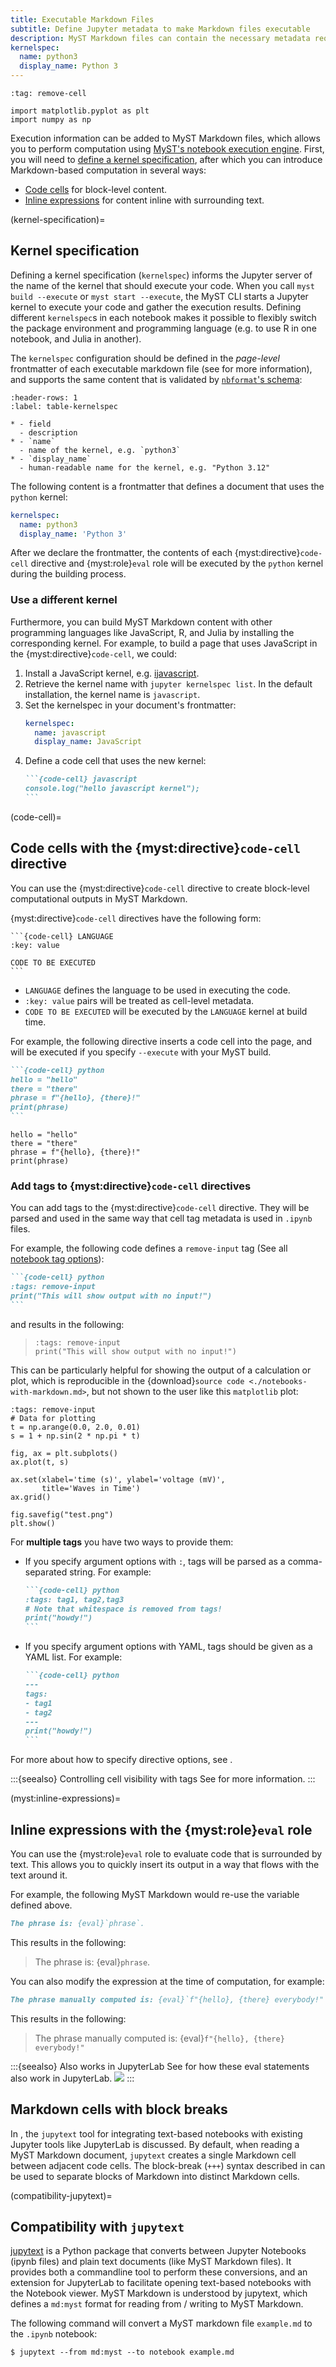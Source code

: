 ```yaml
---
title: Executable Markdown Files
subtitle: Define Jupyter metadata to make Markdown files executable
description: MyST Markdown files can contain the necessary metadata required to execute their content.
kernelspec:
  name: python3
  display_name: Python 3
---
```


```{code-cell} python
:tag: remove-cell

import matplotlib.pyplot as plt
import numpy as np
```

Execution information can be added to MyST Markdown files, which allows you to perform computation using [MyST's notebook execution engine](./execute-notebooks.md). First, you will need to [define a kernel specification](#kernel-specification), after which you can introduce Markdown-based computation in several ways:

- [Code cells](#code-cell) for block-level content.
- [Inline expressions](#inline-expressions) for content inline with surrounding text.

(kernel-specification)=

## Kernel specification

Defining a kernel specification (`kernelspec`) informs the Jupyter server of the name of the kernel that should execute your code. When you call `myst build --execute` or `myst start --execute`, the MyST CLI starts a Jupyter kernel to execute your code and gather the execution results. Defining different `kernelspec`s in each notebook makes it possible to flexibly switch the package environment and programming language (e.g. to use R in one notebook, and Julia in another).

The `kernelspec` configuration should be defined in the _page-level_ frontmatter of each executable markdown file (see [](#field-behavior) for more information), and supports the same content that is validated by [`nbformat`'s schema](https://github.com/jupyter/nbformat/blob/main/nbformat/v4/nbformat.v4.5.schema.json):

```{list-table} A list of available kernelspec fields
:header-rows: 1
:label: table-kernelspec

* - field
  - description
* - `name`
  - name of the kernel, e.g. `python3`
* - `display_name`
  - human-readable name for the kernel, e.g. "Python 3.12"
```

The following content is a frontmatter that defines a document that uses the `python` kernel:

```yaml
kernelspec:
  name: python3
  display_name: 'Python 3'
```

After we declare the frontmatter, the contents of each {myst:directive}`code-cell` directive and {myst:role}`eval` role will be executed by the `python` kernel during the building process.

### Use a different kernel

Furthermore, you can build MyST Markdown content with other programming languages like JavaScript, R, and Julia by installing the corresponding kernel. For example, to build a page that uses JavaScript in the {myst:directive}`code-cell`, we could:

1. Install a JavaScript kernel, e.g. [ijavascript](https://github.com/n-riesco/ijavascript).
2. Retrieve the kernel name with `jupyter kernelspec list`.
   In the default installation, the kernel name is `javascript`.
3. Set the kernelspec in your document's frontmatter:
   ```yaml
   kernelspec:
     name: javascript
     display_name: JavaScript
   ```
4. Define a code cell that uses the new kernel:
   ````markdown
   ```{code-cell} javascript
   console.log("hello javascript kernel");
   ```
   ````

(code-cell)=

## Code cells with the {myst:directive}`code-cell` directive

You can use the {myst:directive}`code-cell` directive to create block-level computational outputs in MyST Markdown.

{myst:directive}`code-cell` directives have the following form:

````
```{code-cell} LANGUAGE
:key: value

CODE TO BE EXECUTED
```
````

- `LANGUAGE` defines the language to be used in executing the code.
- `:key: value` pairs will be treated as cell-level metadata.
- `CODE TO BE EXECUTED` will be executed by the `LANGUAGE` kernel at build time.

For example, the following directive inserts a code cell into the page, and will be executed if you specify `--execute` with your MyST build.

````markdown
```{code-cell} python
hello = "hello"
there = "there"
phrase = f"{hello}, {there}!"
print(phrase)
```
````

```{code-cell} python
hello = "hello"
there = "there"
phrase = f"{hello}, {there}!"
print(phrase)
```

### Add tags to {myst:directive}`code-cell` directives

You can add tags to the {myst:directive}`code-cell` directive.
They will be parsed and used in the same way that cell tag metadata is used in `.ipynb` files.

For example, the following code defines a `remove-input` tag (See all [notebook tag options](#tbl:notebook-cell-tags)):

````markdown
```{code-cell} python
:tags: remove-input
print("This will show output with no input!")
```
````

and results in the following:

> ```{code-cell} python
> :tags: remove-input
> print("This will show output with no input!")
> ```

This can be particularly helpful for showing the output of a calculation or plot, which is reproducible in the {download}`source code <./notebooks-with-markdown.md>`, but not shown to the user like this `matplotlib` plot:

```{code-cell} python
:tags: remove-input
# Data for plotting
t = np.arange(0.0, 2.0, 0.01)
s = 1 + np.sin(2 * np.pi * t)

fig, ax = plt.subplots()
ax.plot(t, s)

ax.set(xlabel='time (s)', ylabel='voltage (mV)',
       title='Waves in Time')
ax.grid()

fig.savefig("test.png")
plt.show()
```

For **multiple tags** you have two ways to provide them:

- If you specify argument options with `:`, tags will be parsed as a comma-separated string.
  For example:

  ````markdown
  ```{code-cell} python
  :tags: tag1, tag2,tag3
  # Note that whitespace is removed from tags!
  print("howdy!")
  ```
  ````

- If you specify argument options with YAML, tags should be given as a YAML list.
  For example:

  ````markdown
  ```{code-cell} python
  ---
  tags:
  - tag1
  - tag2
  ---
  print("howdy!")
  ```
  ````

For more about how to specify directive options, see [](./syntax-overview.md).

:::{seealso} Controlling cell visibility with tags
See [](#notebooks:cell-visibility) for more information.
:::

(myst:inline-expressions)=

## Inline expressions with the {myst:role}`eval` role

You can use the {myst:role}`eval` role to evaluate code that is surrounded by text.
This allows you to quickly insert its output in a way that flows with the text around it.

For example, the following MyST Markdown would re-use the variable defined above.

```markdown
The phrase is: {eval}`phrase`.
```

This results in the following:

> The phrase is: {eval}`phrase`.

You can also modify the expression at the time of computation, for example:

```markdown
The phrase manually computed is: {eval}`f"{hello}, {there} everybody!"`
```

This results in the following:

> The phrase manually computed is: {eval}`f"{hello}, {there} everybody!"`

:::{seealso} Also works in JupyterLab
See [](./quickstart-jupyter-lab-myst.md) for how these eval statements also work in JupyterLab.
![](#fig:eval-array)
:::

## Markdown cells with block breaks

In [](#compatibility-jupytext), the `jupytext` tool for integrating text-based notebooks with existing Jupyter tools like JupyterLab is discussed. By default, when reading a MyST Markdown document, `jupytext` creates a single Markdown cell between adjacent code cells. The block-break (`+++`) syntax described in [](./blocks.md) can be used to separate blocks of Markdown into distinct Markdown cells.

(compatibility-jupytext)=

## Compatibility with `jupytext`

[jupytext](https://github.com/mwouts/jupytext) is a Python package that converts between Jupyter Notebooks (ipynb files) and plain text documents (like MyST Markdown files). It provides both a commandline tool to perform these conversions, and an extension for JupyterLab to facilitate opening text-based notebooks with the Notebook viewer. MyST Markdown is understood by jupytext, which defines a `md:myst` format for reading from / writing to MyST Markdown.

The following command will convert a MyST markdown file `example.md` to the `.ipynb` notebook:

```shell
$ jupytext --from md:myst --to notebook example.md
```
